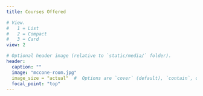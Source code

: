 ```yaml
---
title: Courses Offered

# View.
#   1 = List
#   2 = Compact
#   3 = Card
view: 2

# Optional header image (relative to `static/media/` folder).
header:
  caption: ""
  image: "mccone-room.jpg"
  image_size = "actual"  #  Options are `cover` (default), `contain`, or `actual` size.
  focal_point: "top"
---
```

